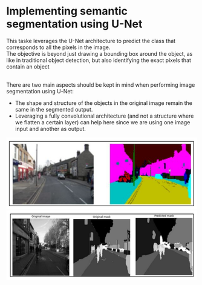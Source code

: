 # Implementing semantic segmentation using U-Net
This taske leverages the U-Net architecture to predict the class that corresponds to all the pixels in the image.
<br>The objective is beyond just drawing a bounding box around the object, as like in traditional object detection, but also identifying the exact pixels that contain an object

<br>There are two main aspects should be kept in mind when performing image segmentation using U-Net:
- The shape and structure of the objects in the original image remain the same in the segmented output.
- Leveraging a fully convolutional architecture (and not a structure where we flatten a certain layer) can help here since we are using one image input and another as output.

![demo](https://github.com/hotasalah/semantic-segmentation-using-U-net/blob/main/demo_semantic_segmentation_with_U_net_img_2.jpg)
![demo](https://github.com/hotasalah/semantic-segmentation-using-U-net/blob/main/demo_semantic_segmentation_with_U_net_img_1.jpg)
